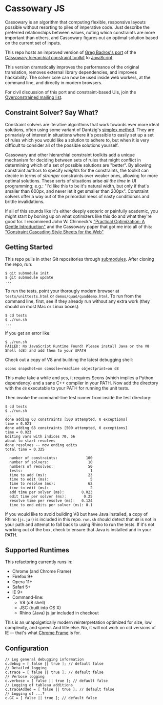 Cassowary JS
============

Cassowary is an algorithm that computing flexible, responsive layouts possible
without resorting to piles of imperative code. Just describe the preferred
relationships between values, noting which constraints are more important than
others, and Cassowary figures out an optimal solution based on the current set
of inputs.

This repo hosts an improved version of [Greg Badros's
port](http://www.badros.com/greg/cassowary/js/quaddemo.html "JS Quad Demo") of
the [Cassowary hierarchial constraint
toolkit](http://www.cs.washington.edu/research/constraints/cassowary/) to
[JavaScript](http://cassowary.cvs.sourceforge.net/viewvc/cassowary/cassowary/js/).

This version dramatically improves the performance of the original translation,
removes external library dependencies, and improves hackability. The solver
core can now be used inside web workers, at the command line, and directly in
modern browsers.

For civil discussion of this port and constraint-based UIs, join the
[Overconstrained mailing
list](https://groups.google.com/forum/?fromgroups#!forum/overconstrained).

Constraint Solver? Say What?
----------------------------

Constraint solvers are iterative algorithms that work towards ever more ideal
solutions, often using some variant of Dantzig's [simplex
method](http://en.wikipedia.org/wiki/Simplex_algorithm). They are primarialy of
interest in situations where it's possible to easily set up a set of rules
which you would like a solution to adhere to, but when it is very difficult to
consider all of the possible solutions yourself.

Cassowary and other hierarchial constraint toolkits add a unique mechanism for
deciding between sets of rules that might conflict in determining which of a
set of possible solutions are "better". By allowing constraint authors to
specify *weights* for the constraints, the toolkit can decide in terms of
*stronger* constraints over weaker ones, allowing for more optimal solutions.
These sorts of situations arise *all the time* in UI programming; e.g.: "I'd
like this to be it's natural width, but only if that's smaller than 600px, and
never let it get smaller than 200px". Constraint solvers offer a way out of the
primordial mess of nasty conditionals and brittle invalidations.

If all of this sounds like it's either deeply esoteric or painfully academic,
you might start by boning up on what optimizers like this do and what they're
good for. I recommend John W. Chinneck's ["Practical Optimization: A Gentle
Introduction"](http://www.sce.carleton.ca/faculty/chinneck/po.html) and the
Cassowary paper that got me into all of this: ["Constraint Cascading Style
Sheets for the
Web"](http://citeseer.ist.psu.edu/viewdoc/summary?doi=10.1.1.101.4819)

Getting Started
---------------

This repo pulls in other Git repositories through
[submodules](http://help.github.com/submodules/). After cloning the repo, run:

```
$ git submodule init
$ git submodule update
...
```

To run the tests, point your thorougly modern browser at `tests/unittests.html`
or `demos/quad/quaddemo.html`. To run from the command line, first, see if they
already run without any extra work (they should on most Mac or Linux boxes):

```
$ cd tests
$ ./run.sh
...
```

If you get an error like: 

```
$ ./run.sh 
FAILED: No JavaScript Runtime Found! Please install Java or the V8 Shell (d8) and add them to your $PATH
```

Check out a copy of V8 and building the latest debugging shell:

`scons snapshot=on console=readline objectprint=on d8`

This make take a while and yes, it requires Scons (which implies a Python
dependency) and a sane C++ compiler in your PATH. Now add the directory with
the `d8` executable to your PATH for running the unit tests.

Then invoke the command-line test runner from inside the test directory:

```
$ cd tests
$ ./run.sh
...
done adding 63 constraints [500 attempted, 0 exceptions]
time = 0.021
done adding 63 constraints [500 attempted, 0 exceptions]
time = 0.023
Editing vars with indices 70, 56
about to start resolves
done resolves -- now ending edits
total time = 0.325

  number of constraints:             100
  number of solvers:                  10
  numbers of resolves:                50
  tests:                               1
  time to add (ms):                   23
  time to edit (ms):                   5
  time to resolve (ms):               62
  time to edit (ms):                   2
  add time per solver (ms):        0.023
  edit time per solver (ms):        0.25
  resolve time per resolve (ms):   0.124
  time to end edits per solver (ms): 0.1
```

If you would like to avoid building V8 but have Java installed, a copy of Rhino
(`js.jar`) is included in this repo. `run.sh` should detect that `d8` is not in
your path and attempt to fall back to using Rhino to run the tests. If it's not
working out of the box, check to ensure that Java is installed and in your
PATH.

Supported Runtimes
------------------

This refactoring currently runs in:

  * Chrome (and Chrome Frame)
  * Firefox 9+
  * Opera 11+
  * Safari 5+
  * IE 9+
  * Command-line:
    * V8 (d8 shell)
    * JSC (built into OS X)
    * Rhino (Java) js.jar included in checkout

This is an unapolgetically modern reinterpretation optimized for size, low
complexity, and speed. And litle else. No, it will not work on old versions of
IE -- that's what [Chrome Frame](http://google.com/chromeframe) is for.

Configuration
-------------

```
// Log general debugging information
c.debug = [ false || true ]; // default false
// Detailed logging
c.trace = [ false || true ]; // default false
// Verbose logging
c.verbose = [ false || true ]; // default false
// Logging of tableau additions
c.traceAdded = [ false || true ]; // default false
// Logging of ...?
c.GC = [ false || true ]; // default false
```

<!--
TODO(slightlyoff): show how to set configuration information through command line and in the tests.

API
---

TODO(slightlyoff)
-->
